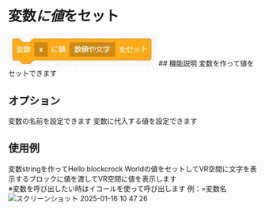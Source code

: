 # 変数*に値*をセット

<img src="./../images/control/control_assi.jpg" width="300">
## 機能説明
変数を作って値をセットできます

## オプション
変数の名前を設定できます 変数に代入する値を設定できます

## 使用例
変数stringを作ってHello blockcrock Worldの値をセットしてVR空間に文字を表示するブロックに値を渡してVR空間に値を表示します  
※変数を呼び出したい時はイコールを使って呼び出します 例：=変数名
<img width="544" alt="スクリーンショット 2025-01-16 10 47 26" src="https://github.com/user-attachments/assets/7a8e37b2-eebe-4bcf-b32a-cf45b729ad7e" />
